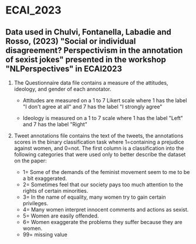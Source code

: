 # ECAI_2023

## Data used in Chulvi, Fontanella, Labadie and Rosso, (2023) "Social or individual disagreement? Perspectivism in the annotation of sexist jokes" presented in the workshop "NLPerspectives" in  ECAI2023

1. The Questionnaire data file contains a measure of the attitudes, ideology, and gender of each annotator.
   
    - Attitudes are measured on a 1 to 7 Likert scale where 1 has the label "I don't agree at all" and 7 has the label "I strongly agree"
      
    - Ideology is measured on a 1 to 7 scale where 1 has the label "Left" and 7 has the label "Right"
     
3. Tweet annotations file contains the text of the tweets, the annotations scores in the binary classification task where 1=containing a prejudice
against women, and 0=not. The first column is a classification into the following categories that were used only to better describe the dataset on the paper:

    - 1= Some of the demands of the feminist movement seem to me to be a bit exaggerated.
    - 2= Sometimes feel that our society pays too much attention to the rights of certain minorities.
    - 3= In the name of equality, many women try to gain certain privileges.
    - 4= Many women interpret innocent comments and actions as sexist.
    - 5= Women are easily offended.
    - 6= Women exaggerate the problems they suffer because they are women.
    - 99= missing value
